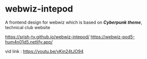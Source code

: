 # webwiz-intepod
A frontend design for webwiz which is based on ***Cyberpunk theme***, technical club website

https://srish-ty.github.io/webwiz-intepod/
https://webwiz-pod5-hum4n01d5.netlify.app/

vid link : https://youtu.be/yKin24tJO94
